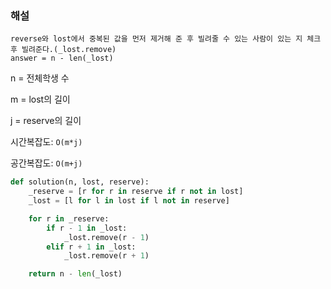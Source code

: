 ### 해설

    reverse와 lost에서 중복된 값을 먼저 제거해 준 후 빌려줄 수 있는 사람이 있는 지 체크 후 빌려준다.(_lost.remove)
    answer = n - len(_lost)

n = 전체학생 수

m = lost의 길이

j = reserve의 길이

시간복잡도: `O(m*j)`

공간복잡도: `O(m+j)`

```python
def solution(n, lost, reserve):
    _reserve = [r for r in reserve if r not in lost]
    _lost = [l for l in lost if l not in reserve]

    for r in _reserve:
        if r - 1 in _lost:
            _lost.remove(r - 1)
        elif r + 1 in _lost:
            _lost.remove(r + 1)

    return n - len(_lost)
```
